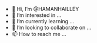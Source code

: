 - 👋 Hi, I’m @HAMANHAILLEY
- 👀 I’m interested in ...
- 🌱 I’m currently learning ...
- 💞️ I’m looking to collaborate on ...
- 📫 How to reach me ...

<!---
HAMANHAILLEY/HAMANHAILLEY is a ✨ special ✨ repository because its `README.md` (this file) appears on your GitHub profile.
You can click the Preview link to take a look at your changes.
--->
